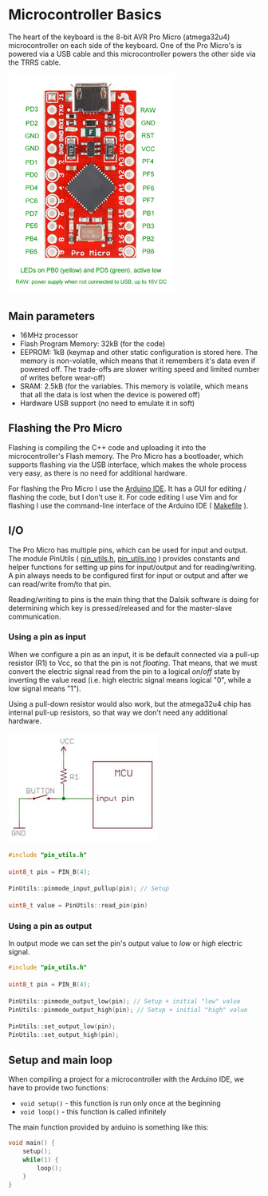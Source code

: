 # Microcontroller Basics

The heart of the keyboard is the 8-bit AVR Pro Micro (atmega32u4) microcontroller on each side of the keyboard. One of the Pro Micro's is powered via a USB cable and this microcontroller powers the other side via the TRRS cable.

<img src="atmega32u4.png" alt="Pri Micro" style="zoom: 67%;" />

## Main parameters

* 16MHz processor
* Flash Program Memory: 32kB (for the code)
* EEPROM: 1kB (keymap and other static configuration is stored here. The memory is non-volatile, which means that it remembers it's data even if powered off. The trade-offs are slower writing speed and limited number of writes before wear-off)
* SRAM: 2.5kB (for the variables. This memory is volatile, which means that all the data is lost when the device is powered off)
* Hardware USB support (no need to emulate it in soft)

## Flashing the Pro Micro

Flashing is compiling the C++ code and uploading it into the microcontroller's Flash memory. The Pro Micro has a bootloader, which supports flashing via the USB interface, which makes the whole process very easy, as there is no need for additional hardware.

For flashing the Pro Micro I use the [Arduino IDE](https://www.arduino.cc/en/software). It has a GUI for editing / flashing the code, but I don't use it. For code editing I use Vim and for flashing I use the command-line interface of the Arduino IDE ( [Makefile](https://github.com/DavsX/dalsik/blob/master/Makefile) ).

## I/O

The Pro Micro has multiple pins, which can be used for input and output. The module PinUtils ( [pin_utils.h](https://github.com/DavsX/dalsik/blob/master/pin_utils.h),  [pin_utils.ino](https://github.com/DavsX/dalsik/blob/master/pin_utils.ino) ) provides constants and helper functions for setting up pins for input/output and for reading/writing. A pin always needs to be configured first for input or output and after we can read/write from/to that pin.

Reading/writing to pins is the main thing that the Dalsik software is doing for determining which key is pressed/released and for the master-slave communication.

### Using a pin as input

When we configure a pin as an input, it is be default connected via a pull-up resistor (R1) to Vcc, so that the pin is not _floating_. That means, that we must convert the electric signal read from the pin to a logical _on_/_off_ state by inverting the value read (i.e. high electric signal means logical "0", while a low signal means "1").

Using a pull-down resistor would also work, but the atmega32u4 chip has internal pull-up resistors, so that way we don't need any additional hardware.

<img src="pull_up_resistor.jpg" alt="pull_up_resistor" style="zoom:50%;" />

```c++
#include "pin_utils.h"

uint8_t pin = PIN_B(4);

PinUtils::pinmode_input_pullup(pin); // Setup

uint8_t value = PinUtils::read_pin(pin)
```



### Using a pin as output

In output mode  we can set the pin's output value to _low_ or _high_ electric signal.

```c++
#include "pin_utils.h"

uint8_t pin = PIN_B(4);

PinUtils::pinmode_output_low(pin); // Setup + initial "low" value
PinUtils::pinmode_output_high(pin); // Setup + initial "high" value

PinUtils::set_output_low(pin);
PinUtils::set_output_high(pin);
```

## Setup and main loop

When compiling a project for a microcontroller with the Arduino IDE, we have to provide two functions:

* `void setup()` - this function is run only once at the beginning
* `void loop()` - this function is called infinitely

The main function provided by arduino is something like this:

```c++
void main() {
    setup();
    while(1) {
        loop();
    }
}
```


